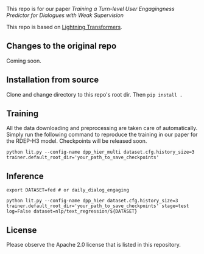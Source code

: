 This repo is for our paper _Training a Turn-level User Engagingness Predictor for Dialogues with Weak Supervision_

This repo is based on [Lightning Transformers](https://github.com/PyTorchLightning/lightning-transformers).

## Changes to the original repo
Coming soon.


## Installation from source

Clone and change directory to this repo's root dir.
Then `pip install .`

## Training
All the data downloading and preprocessing are taken care of automatically.
Simply run the following command to reproduce the training in our paper for the RDEP-H3 model.
Checkpoints will be released soon.

`python lit.py --config-name dpp_hier_multi dataset.cfg.history_size=3 trainer.default_root_dir='your_path_to_save_checkpoints'`

## Inference

```
export DATASET=fed # or daily_dialog_engaging

python lit.py --config-name dpp_hier dataset.cfg.history_size=3 trainer.default_root_dir='your_path_to_save_checkpoints' stage=test log=False dataset=nlp/text_regression/${DATASET}
```

## License

Please observe the Apache 2.0 license that is listed in this repository.
